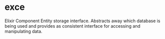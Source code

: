 # exce
Elixir Component Entity storage interface. Abstracts away which database is being used and provides as consistent interface for accessing and manipulating data.
